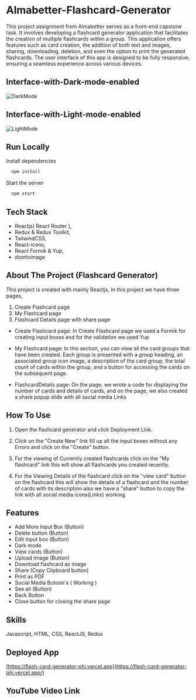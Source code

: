 # Almabetter-Flashcard-Generator

This project assignment from Almabetter serves as a front-end capstone task. It involves developing a flashcard generator application that facilitates the creation of multiple flashcards within a group. This application offers features such as card creation, the addition of both text and images, sharing, downloading, deletion, and even the option to print the generated flashcards. The user interface of this app is designed to be fully responsive, ensuring a seamless experience across various devices. 
## Interface-with-Dark-mode-enabled

![DarkMode](https://github.com/priya1599/FlashCard-Generator/assets/128911820/da437124-0660-4ead-85b2-a154ed77e99c)

## Interface-with-Light-mode-enabled


![LightMode](https://github.com/priya1599/FlashCard-Generator/assets/128911820/a6247743-97be-4c2e-aeda-0763157aa0d9)



## Run Locally

Install dependencies

```bash
  npm install
```

Start the server

```bash
  npm start
```


## Tech Stack
- Reactjs( React Router ),
- Redux & Redux Toolkit,
- TailwindCSS,
- React-icons,
- React Formik & Yup,
- domtoimage

## About The Project (Flashcard Generator)
This project is created with mainly Reactjs, In this project  we have three pages,
1) Create Flashcard page 
2) My Flashcard page 
3) Flashcard Details page  with  share page 

- Create Flashcard page: In Create Flashcard page we used a Formik for creating input boxes and for the validation we used Yup

- My Flashcard page: In this section, you can view all the card groups that have been created. Each group is presented with a group heading, an associated group icon image, a description of the card group, the 
                     total count of cards within the group, and a button for accessing the cards on the subsequent page.
  
- FlashcardDetails page: On the page, we wrote a code for displaying the number of cards and details of cards, and on the page, we also created a share popup slide with all social media Links

## How To Use
1) Open the flashcard generator and click Deployment Link.

2) Click on the "Create New" link fill up all the input boxes without any Errors and click on the "Create" button.

3) For the viewing of Currently created flashcards click on the "My flashcard" link this will show all flashcards you created recently.

4) For the Viewing Details of the flashcard click on the "view card" button on the flashcard this will show the details of a flashcard and the number of cards with its description also we have a "share" button to copy the link with all social media icons(Links) working.

## Features

- Add More Input Box (Button)
- Delete button (Button)
- Edit Input box (Button)
- Dark mode
- View cards (Button)
- Upload Image (Button)
- Download flashcard as image
- Share (Copy Clipboard button)
- Print as PDF
- Social Media Butoon's ( Working )
- See all (Button)
- Back Button
- Close button for closing the share page

## Skills
Javascript, HTML, CSS, ReactJS, Redux



## Deployed App
[https://flash-card-generator-phi.vercel.app](https://flash-card-generator-phi.vercel.app/)

## YouTube Video Link
































